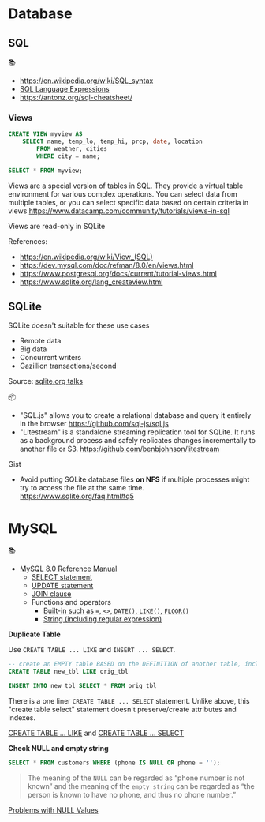 # Database

## SQL
📚
 * https://en.wikipedia.org/wiki/SQL_syntax
 * [SQL Language Expressions](https://sqlite.org/lang_expr.html)
 * https://antonz.org/sql-cheatsheet/

### Views

```sql
CREATE VIEW myview AS
    SELECT name, temp_lo, temp_hi, prcp, date, location
        FROM weather, cities
        WHERE city = name;

SELECT * FROM myview;
```

Views are a special version of tables in SQL. They provide a virtual table environment for various complex operations. You can select data from multiple tables, or you can select specific data based on certain criteria in views https://www.datacamp.com/community/tutorials/views-in-sql

Views are read-only in SQLite

References:
* https://en.wikipedia.org/wiki/View_(SQL)
* https://dev.mysql.com/doc/refman/8.0/en/views.html
* https://www.postgresql.org/docs/current/tutorial-views.html
* https://www.sqlite.org/lang_createview.html

## SQLite

SQLite doesn't suitable for these use cases
* Remote data
* Big data
* Concurrent writers
* Gazillion transactions/second

Source: [sqlite.org talks](https://www.sqlite.org/talks/cmu-20150917.odp)

📦
 * "SQL.js" allows you to create a relational database and query it entirely in the browser https://github.com/sql-js/sql.js
 * "Litestream" is a standalone streaming replication tool for SQLite. It runs as a background process and safely replicates changes incrementally to another file or S3. https://github.com/benbjohnson/litestream

Gist
 * Avoid putting SQLite database files **on NFS** if multiple processes might try to access the file at the same time. https://www.sqlite.org/faq.html#q5

# MySQL

📚
- [MySQL 8.0 Reference Manual](https://dev.mysql.com/doc/refman/8.0/en/)
	- [SELECT statement](https://dev.mysql.com/doc/refman/8.0/en/select.html)
	- [UPDATE statement](https://dev.mysql.com/doc/refman/8.0/en/update.html)
	- [JOIN clause](https://dev.mysql.com/doc/refman/8.0/en/join.html)
	- Functions and operators
		- [Built-in such as `=`, `<>`, `DATE()`, `LIKE()`, `FLOOR()`](https://dev.mysql.com/doc/refman/8.0/en/built-in-function-reference.html)
		- [String (including regular expression)](https://dev.mysql.com/doc/refman/8.0/en/string-functions.html)

**Duplicate Table**

Use `CREATE TABLE ... LIKE` and `INSERT ... SELECT`.
```sql
-- create an EMPTY table BASED on the DEFINITION of another table, including any column ATTRIBUTES and INDEXES defined
CREATE TABLE new_tbl LIKE orig_tbl

INSERT INTO new_tbl SELECT * FROM orig_tbl
```

There is a one liner `CREATE TABLE ... SELECT` statement. Unlike above, this "create table select" statement doesn't preserve/create attributes and indexes.

[CREATE TABLE ... LIKE](https://dev.mysql.com/doc/refman/8.0/en/create-table-like.html) and [CREATE TABLE ... SELECT](https://dev.mysql.com/doc/refman/8.0/en/create-table-select.html)

**Check NULL and empty string**

```sql
SELECT * FROM customers WHERE (phone IS NULL OR phone = '');
```

> The meaning of the `NULL` can be regarded as “phone number is not known” and the meaning of the `empty string` can be regarded as “the person is known to have no phone, and thus no phone number.”

[Problems with NULL Values](https://dev.mysql.com/doc/refman/8.0/en/problems-with-null.html)